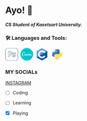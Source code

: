 # Ayo! 👋

#### ___CS Student of Kasetsart University.___ 



### :hammer_and_wrench: Languages and Tools:
  <div>
    <img src="https://github.com/devicons/devicon/blob/master/icons/photoshop/photoshop-line.svg" title ="photoshop" width="40" height = "40"/>&nbsp;
    <img src="https://github.com/devicons/devicon/blob/master/icons/canva/canva-original.svg" title ="canva" width="40" height = "40"/>&nbsp;
    <img src="https://github.com/devicons/devicon/blob/master/icons/c/c-original.svg" title ="c" width="40" height = "40"/>&nbsp;
    <img src="https://github.com/devicons/devicon/blob/master/icons/python/python-original.svg" title ="python" width="40" height = "40"/>&nbsp;
  </div>

### MY SOCIALs
[INSTAGRAM]

  [INSTAGRAM]: https://www.instagram.com/autoflapy.y


  - [ ] Coding
  - [ ] Learning
  - [x] Playing

